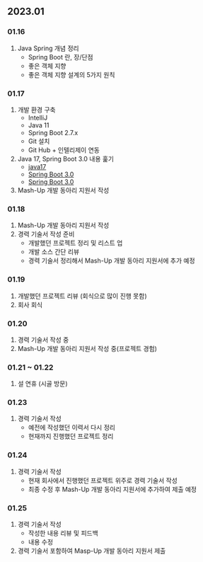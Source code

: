 ## 2023.01
### 01.16
1. Java Spring 개념 정리  
   + Spring Boot 란, 장/단점
   + 좋은 객체 지향
   + 좋은 객체 지향 설계의 5가지 원칙
### 01.17
   1. 개발 환경 구축
      + IntelliJ
      + Java 11
      + Spring Boot 2.7.x
      + Git 설치 
      + Git Hub + 인텔리제이 연동
   2. Java 17, Spring Boot 3.0 내용 훑기
      + [java17](https://madplay.github.io/post/what-is-new-java-17)
      + [Spring Boot 3.0](https://marrrang.tistory.com/101?category=925235)
      + [Spring Boot 3.0](https://velog.io/@jaehyunup/%EB%8B%A4%EA%B0%80%EC%98%A4%EB%8A%94-Spring-6.0-Boot-3.0-%EB%A6%B4%EB%A6%AC%EC%A6%88%EC%97%90%EC%84%9C%EC%9D%98-%EC%A3%BC%EB%AA%A9%ED%95%A0%EB%A7%8C%ED%95%9C-%EB%B3%80%EA%B2%BD)
   3. Mash-Up 개발 동아리 지원서 작성
### 01.18
1. Mash-Up 개발 동아리 지원서 작성
2. 경력 기술서 작성 준비
   + 개발했던 프로젝트 정리 및 리스트 업
   + 개발 소스 간단 리뷰
   + 경력 기술서 정리해서 Mash-Up 개발 동아리 지원서에 추가 예정
### 01.19
   1. 개발했던 프로젝트 리뷰 (회식으로 많이 진행 못함)
   2. 회사 회식
### 01.20
1. 경력 기술서 작성 중
2. Mash-Up 개발 동아리 지원서 작성 중(프로젝트 경험)
### 01.21 ~ 01.22 
   1. 설 연휴 (시골 방문)
### 01.23
1. 경력 기술서 작성
   + 예전에 작성했던 이력서 다시 정리
   + 현재까지 진행했던 프로젝트 정리
### 01.24
   1. 경력 기술서 작성
      + 현재 회사에서 진행했던 프로젝트 위주로 경력 기술서 작성
      + 최종 수정 후 Mash-Up 개발 동아리 지원서에 추가하여 제출 예정
### 01.25
   1. 경력 기술서 작성
      + 작성한 내용 리뷰 및 피드백
      + 내용 수정
   2. 경력 기술서 포함하여 Masp-Up 개발 동아리 지원서 제출